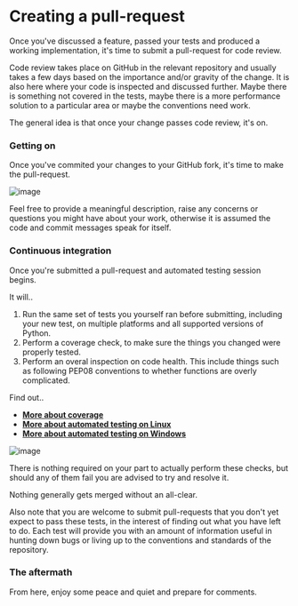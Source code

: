 # Creating a pull-request

Once you've discussed a feature, passed your tests and produced a working implementation, it's time to submit a pull-request for code review.

Code review takes place on GitHub in the relevant repository and usually takes a few days based on the importance and/or gravity of the change. It is also here where your code is inspected and discussed further. Maybe there is something not covered in the tests, maybe there is a more performance solution to a particular area or maybe the conventions need work.

The general idea is that once your change passes code review, it's on.

### Getting on

Once you've commited your changes to your GitHub fork, it's time to make the pull-request.

![image](https://cloud.githubusercontent.com/assets/2152766/11125115/0d4ec57c-8960-11e5-8e3a-1fa0419a898e.png)

Feel free to provide a meaningful description, raise any concerns or questions you might have about your work, otherwise it is assumed the code and commit messages speak for itself.

### Continuous integration

Once you're submitted a pull-request and automated testing session begins.

It will..

1. Run the same set of tests you yourself ran before submitting, including your new test, on multiple platforms and all supported versions of Python.
2. Perform a coverage check, to make sure the things you changed were properly tested.
3. Perform an overal inspection on code health. This include things such as following PEP08 conventions to whether functions are overly complicated.

Find out..

- [**More about coverage**](https://coverage.readthedocs.org/en/coverage-4.0.2/)
- [**More about automated testing on Linux**](travis-ci.org)
- [**More about automated testing on Windows**](www.appveyor.com)

![image](https://cloud.githubusercontent.com/assets/2152766/11125629/efab66d0-8962-11e5-8676-c51943656d1e.png)

There is nothing required on your part to actually perform these checks, but should any of them fail you are advised to try and resolve it.

Nothing generally gets merged without an all-clear.

Also note that you are welcome to submit pull-requests that you don't yet expect to pass these tests, in the interest of finding out what you have left to do. Each test will provide you with an amount of information useful in hunting down bugs or living up to the conventions and standards of the repository.

### The aftermath

From here, enjoy some peace and quiet and prepare for comments.
